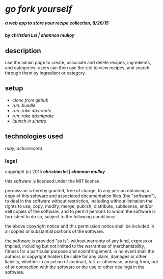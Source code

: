 # _go fork yourself_

##### _a web app to store your recipe collection, 8/26/15_

#### by _**christian Lei | shannon mulloy**_

## description

use the admin page to create, associate and delete recipes, ingredients, and categories. users can then use the site to view recipes, and search through them by ingredient or category.

## setup

* _clone from github_
* _run: bundle_
* _run: rake db:create_
* _run: rake db:migrate_
* _launch in sinatra_

## technologies used

_ruby, activerecord_

### legal

copyright (c) 2015 **_christian lei | shannon mulloy_**

this software is licensed under the MIT license.

permission is hereby granted, free of charge, to any person obtaining a copy
of this software and associated documentation files (the "software"), to deal
in the software without restriction, including without limitation the rights
to use, copy, modify, merge, publish, distribute, sublicense, and/or sell
copies of the software, and to permit persons to whom the software is
furnished to do so, subject to the following conditions:

the above copyright notice and this permission notice shall be included in
all copies or substantial portions of the software.

the software is provided "as is", without warranty of any kind, express or implied, including but not limited to the warranties of merchantability, fitness for a particular purpose and noninfringement. in no event shall the authors or copyright holders be liable for any claim, damages or other liability, whether in an action of contract, tort or otherwise, arising from, out of or connection with the software or the use or other dealings in the software.
